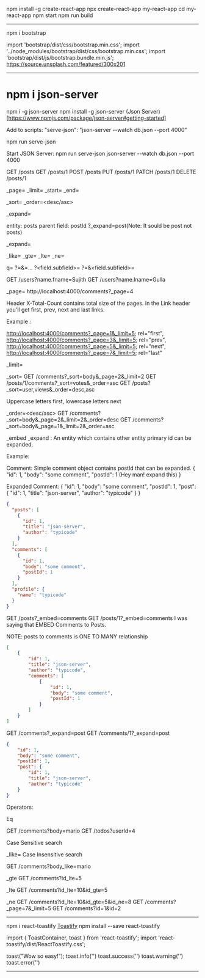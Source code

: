 npm install -g create-react-app
npx create-react-app my-react-app
cd my-react-app
npm start
npm run build

---


npm i bootstrap

import 'bootstrap/dist/css/bootstrap.min.css';
import '../node_modules/bootstrap/dist/css/bootstrap.min.css';
import 'bootstrap/dist/js/bootstrap.bundle.min.js';
https://source.unsplash.com/featured/300x201

---



# npm i json-server
npm i -g json-server
npm install -g json-server
(Json Server)[https://www.npmjs.com/package/json-server#getting-started]

Add to scripts:
"serve-json": "json-server --watch db.json --port 4000"

npm run serve-json

Start JSON Server:
npm run serve-json
json-server --watch db.json --port 4000

GET    /posts
GET    /posts/1
POST   /posts
PUT    /posts/1
PATCH  /posts/1
DELETE /posts/1



_page=<number>
_limit=<number>
_start=<number>
_end=<number>

_sort=<field>
_order=<desc/asc>

_expand=<entity>

entity: posts
parent field: postId
?_expand=post(Note: It sould be post not posts)

_expand=<entity>

<field>_like=<RegExp> 
<field>_gte=<value>
<field>_lte=<value>
<field>_ne=<value>

q=<internet>
?<field>=<value>&<field>=<value>...
?<field.subfield>=<value>
?<field>=<value>&<field.subfield>=<value>

GET		/users?name.fname=Sujith
GET		/users?name.lname=Gulla







_page=<number>
http://localhost:4000/comments?_page=4

Header X-Total-Count contains total size of the pages.
In the Link header you'll get first, prev, next and last links.

Example :

<http://localhost:4000/comments?_page=1&_limit=5>; rel="first",
<http://localhost:4000/comments?_page=3&_limit=5>; rel="prev",
<http://localhost:4000/comments?_page=5&_limit=5>; rel="next",
<http://localhost:4000/comments?_page=7&_limit=5>; rel="last"




_limit=<number>


_sort=<field>
GET 	/comments?_sort=body&_page=2&_limit=2
GET 	/posts/1/comments?_sort=votes&_order=asc
GET 	/posts?_sort=user,views&_order=desc,asc


Uppercase letters first, lowercase letters next

_order=<desc/asc>
GET		/comments?_sort=body&_page=2&_limit=2&_order=desc
GET		/comments?_sort=body&_page=1&_limit=2&_order=asc




_embed
_expand : An entity which contains other entity primary id can be expanded.

Example: 

Comment: Simple comment object contains postId that can be expanded.
{
	"id": 1,
    "body": "some comment",
    "postId": 1 (Hey man! expand this)
}

Expanded Comment:
{
    "id": 1,
    "body": "some comment",
    "postId": 1,
    "post": {
        "id": 1,
        "title": "json-server",
        "author": "typicode"
    }
}

```json
{
  "posts": [
    {
      "id": 1,
      "title": "json-server",
      "author": "typicode"
    }
  ],
  "comments": [
    {
      "id": 1,
      "body": "some comment",
      "postId": 1
    }
  ],
  "profile": {
    "name": "typicode"
  }
}
```

GET		/posts?_embed=comments
GET		/posts/1?_embed=comments
I was saying that EMBED Comments to Posts.






NOTE: posts to comments is ONE TO MANY relationship



```json
[
    {
        "id": 1,
        "title": "json-server",
        "author": "typicode",
        "comments": [
            {
                "id": 1,
                "body": "some comment",
                "postId": 1
            }
        ]
    }
]
```

GET		/comments?_expand=post
GET		/comments/1?_expand=post

```json
{
    "id": 1,
    "body": "some comment",
    "postId": 1,
    "post": {
        "id": 1,
        "title": "json-server",
        "author": "typicode"
    }
}
```


Operators:

Eq

GET		/comments?body=mario
GET		/todos?userId=4

Case Sensitive search

<field>_like=<RegExp> 
Case Insensitive search

GET		/comments?body_like=mario

<field>_gte
GET		/comments?id_lte=5

<field>_lte
GET		/comments?id_lte=10&id_gte=5

<field>_ne
GET		/comments?id_lte=10&id_gte=5&id_ne=8
GET		/comments?_page=7&_limit=5
GET		/comments?id=1&id=2




















---

npm i react-toastify
[Toastify](https://fkhadra.github.io/react-toastify/introduction/)
npm install --save react-toastify

import { ToastContainer, toast } from 'react-toastify';
import 'react-toastify/dist/ReactToastify.css';

<ToastContainer
	position="top-center"
	autoClose={5000}
	hideProgressBar
	newestOnTop={false}
	closeOnClick
	rtl={false}
	pauseOnFocusLoss
	draggable
	pauseOnHover
	theme="colored"
/>

<ToastContainer />


toast("Wow so easy!");
toast.info('')
toast.success('')
toast.warning('')
toast.error('')


---














